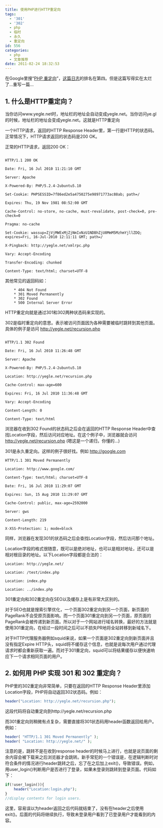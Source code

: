 ```yaml
---
title: 使用PHP进行HTTP重定向
tags:
  - '301'
  - '302'
  - php
  - 临时
  - 永久
  - 重定向
id: 556
categories:
  - php
  - 文章推荐
date: 2011-02-24 18:32:53
---
```


在Google里搜“[PHP 重定向](http://www.google.com/search?q=php+重定向)”，[这篇日志](http://yegle.net/2008/03/30/php-redirection/)的排名在第四。但是这篇写得实在太烂了…重写一篇…

## 1. 什么是HTTP重定向？

当你访问www.yegle.net时，地址栏的地址会自动变成yegle.net。当你访问ye.gl的时候，地址栏的地址会变成yegle.net。这就是HTTP重定向

<!-- more -->

一个HTTP请求，返回的HTTP Response Header里，第一行是HTTP的状态码。正常情况下，HTTP请求返回的状态码是200 OK。

正常的HTTP请求，返回200 OK：

```http   

HTTP/1.1 200 OK

Date: Fri, 16 Jul 2010 11:21:10 GMT

Server: Apache

X-Powered-By: PHP/5.2.4-2ubuntu5.10

Set-Cookie: PHPSESSID=7f86ed2e5a4750275e98971773ac88ab; path=/

Expires: Thu, 19 Nov 1981 08:52:00 GMT

Cache-Control: no-store, no-cache, must-revalidate, post-check=0, pre-check=0

Pragma: no-cache

Set-Cookie: wassup=ZjVjMWExMjZjNmIxNzU1NDBhZjU0MmM5MzhmYjllZDQ; expires=Fri, 16-Jul-2010 12:11:11 GMT; path=/

X-Pingback: http://yegle.net/xmlrpc.php

Vary: Accept-Encoding

Transfer-Encoding: chunked

Content-Type: text/html; charset=UTF-8

```

其他常见的返回码如：

```http
    * 404 Not Found
    * 301 Moved Permanently
    * 302 Found
    * 500 Internal Server Error
```

HTTP重定向就是通过301和302两种状态码来实现的。

302是临时重定向的意思。表示被访问页面因为各种需要被临时跳转到其他页面。具体的例子是访问 http://yegle.net/recursion.php

```http

HTTP/1.1 302 Found

Date: Fri, 16 Jul 2010 11:26:48 GMT

Server: Apache

X-Powered-By: PHP/5.2.4-2ubuntu5.10

Location: http://yegle.net/recursion.php

Cache-Control: max-age=600

Expires: Fri, 16 Jul 2010 11:36:48 GMT

Vary: Accept-Encoding

Content-Length: 0

Content-Type: text/html

```

浏览器在收到302 Found的状态码之后会在返回的HTTP Response Header中查找Location字段，然后访问对应地址。在这个例子中，浏览器就会访问 http://yegle.net/recursion.php (嗯这是一个递归，你懂的…)

301是永久重定向。这样的例子很好找。例如 http://google.com

```http
HTTP/1.1 301 Moved Permanently

Location: http://www.google.com/

Content-Type: text/html; charset=UTF-8

Date: Fri, 16 Jul 2010 11:29:07 GMT

Expires: Sun, 15 Aug 2010 11:29:07 GMT

Cache-Control: public, max-age=2592000

Server: gws

Content-Length: 219

X-XSS-Protection: 1; mode=block

```
同样，浏览器在发现301的状态码之后会查找Location字段，然后访问那个地址。

Location字段的格式很随意，既可以是绝对地址，也可以是相对地址，还可以是相对根目录的地址。以下Location字段都是合法的：

```http
Location: http://yegle.net/

Location: /test/index.php

Location: index.php

Location: ../index.php
```
301重定向和302重定向在SEO以及缓存上是有非常大区别的。

对于SEO也就是搜索引擎优化，一个页面302重定向到另一个页面，新页面的PageRank不会受原页面影响。而一个页面301重定向到另一个页面，原页面的PageRank会被传递到新页面。所以对于一个网站进行域名转换，最好的方法就是使用301重定向，在经过一段时间之后可以不损失PR地将全站转移到新域名下。

对于HTTP代理服务器例如squid来说，如果一个页面是302重定向到新页面并且没有指定Expire HTTP头，squid将不缓存这个信息，也就是说每次用户通过代理请求时都会重新获取一遍。而对于301重定向，squid可以将结果缓存以便快速响应下一个请求相同页面的用户。

## 2. 如何用 PHP 实现 301 和 302 重定向？

PHP里的302重定向非常简单，只要在返回的HTTP Response Header里添加Location字段，PHP将自动返回302状态码。例如：

```php
header("Location: http://yegle.net/recursion.php");
```
这段代码将自动重定向到http://yegle.net/recursion.php

而301重定向则稍微有点复杂，需要直接将301状态码用header函数返回给用户。例如：

```php
header( "HTTP/1.1 301 Moved Permanently" );
header( "Location: http://yegle.net/" );
```

注意的是，跳转不是在收到response header的时候马上进行，也就是说页面的剩余内容会被下载来之后浏览器才会跳转。新手常犯的一个错误是，在逻辑判断时对符合条件的情况进行header跳转之后，忘了在之后加上exit()，导致错误。例如，用user_login()判断用户是否进行了登录，如果未登录则跳转到登录页面。代码如下：

```php
if(!user_login()){
    header("Location:login.php");
}
//display contents for login users.
```
这里，容易误以为header返回之后代码就结束了，没有在header之后使用exit()。后面的代码将继续执行，导致未登录用户看到了已登录用户才能看到的内容。

